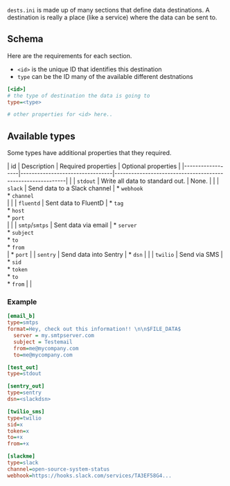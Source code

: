 `dests.ini` is made up of many sections that define data destinations. A destination is really a place (like a service) where the data can be sent to.

## Schema

Here are the requirements for each section.

* `<id>` is the unique ID that identifies this destination
* `type` can be the ID many of the available different destnations

```ini
[<id>]
# the type of destination the data is going to
type=<type>

# other properties for <id> here..
```

## Available types

Some types have additional properties that they required.

| id               | Description                     | Required properties                                        | Optional properties   |
|------------------|---------------------------------|------------------------------------------------------------|                       |
| `stdout`         | Write all data to standard out. | None.                                                      |                       |
| `slack`          | Send data to a Slack channel    | * `webhook` <br> * `channel` <br>                          |                       |
| `fluentd`        | Sent data to FluentD            | * `tag` <br> * `host` <br> * `port` <br>                   |                       |
| `smtp`/`smtps`   | Sent data via email             | * `server` <br> * `subject` <br> * `to` <br> * `from` <br> | * `port`              |
| `sentry`         | Send data into Sentry           | * `dsn`                                                    |                       |
| `twilio`         | Send via SMS                    | * `sid` <br> * `token` <br> * `to` <br> * `from`           |                       |

### Example

```ini
[email_b]
type=smtps
format=Hey, check out this information!! \n\n$FILE_DATA$
  server = my.smtpserver.com
  subject = Testemail
  from=me@mycompany.com
  to=me@mycompany.com

[test_out]
type=stdout

[sentry_out]
type=sentry
dsn=<slackdsn>

[twilio_sms]
type=twilio
sid=x
token=x
to=+x
from=+x

[slackme]
type=slack
channel=open-source-system-status
webhook=https://hooks.slack.com/services/TA3EF58G4...
```
